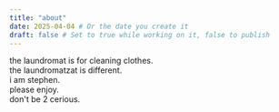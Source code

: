 ```yaml
---
title: "about"
date: 2025-04-04 # Or the date you create it
draft: false # Set to true while working on it, false to publish
---
```

the laundromat is for cleaning clothes.<br>
the laundromatzat is different.<br>
i am stephen.<br>
please enjoy.<br>
don't be 2 cerious.<br>